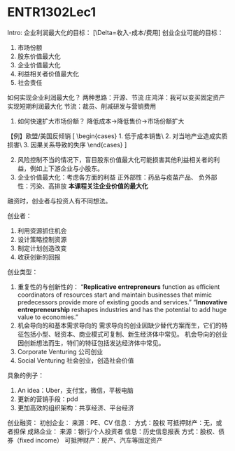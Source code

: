 # ENTR1302Lec1
Intro:
企业利润最大化的目标：
\[\Delta=收入-成本/费用\]
创业企业可能的目标：
1. 市场份额
2. 股东价值最大化
3. 企业价值最大化
4. 利益相关者价值最大化
5. 社会责任
   
如何实现企业利润最大化？
两种思路：开源、节流
庄鸿洋：我可以变买固定资产实现短期利润最大化
节流：裁员、削减研发与营销费用
1. 如何快速扩大市场份额？
降低成本$\to$降低售价$\to$市场份额扩大

【例】欧盟/美国反倾销
\[
    \begin{cases}
    1. 低于成本销售\\
    2. 对当地产业造成实质损害\\
    3. 因果关系导致的失序
    \end{cases}
    \]

2. 风险控制不当的情况下，盲目股东价值最大化可能损害其他利益相关者的利益，例如上下游企业与小股东。
3. 企业价值最大化：考虑各方面的利益
   正外部性：药品与疫苗产品、
   负外部性：污染、高排放
   **本课程关注企业价值的最大化**

融资时，创业者与投资人有不同想法。

创业者：
1. 利用资源抓住机会
2. 设计策略控制资源
3. 制定计划创造改变
4. 收获创新的回报

创业类型：
1. 重复性的与创新性的：
   “**Replicative entrepreneurs** function as efficient coordinators of resources start and maintain businesses that mimic predecessors provide more of existing goods and services.”
   “**Innovative entrepreneurship** reshapes industries and has the potential to add huge value to economies.”
2. 机会导向的和基本需求导向的
   需求导向的创业因缺少替代方案而生，它们的特征包括小型、轻资本、商业模式可复制、新生经济体中常见。
   机会导向的创业因创新想法而生，特们的特征包括发达经济体中常见。
3. Corporate Venturing 公司创业
4. Social Venturing 社会创业，创造社会价值

具象的例子：
1. An idea：Uber，支付宝，微信，平板电脑
2. 更新的营销手段：pdd
3. 更加高效的组织架构：共享经济、平台经济

创业融资：
初创企业：
来源：PE、CV
信息：
方式：股权
可抵押财产：无，或者担保
成熟企业：
来源：银行/个人投资者
信息：历史信息报表
方式：股权、债券（fixed income）
可抵押财产：房产、汽车等固定资产



